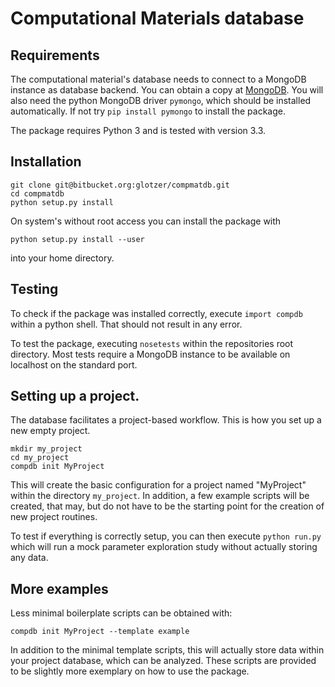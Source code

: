 # Computational Materials database

## Requirements
  
The computational material's database needs to connect to a MongoDB instance as database backend.
You can obtain a copy at [MongoDB](http://www.mongodb.org).
You will also need the python MongoDB driver `pymongo`, which should be installed automatically.
If not try `pip install pymongo` to install the package.

The package requires Python 3 and is tested with version 3.3.

## Installation

    git clone git@bitbucket.org:glotzer/compmatdb.git
    cd compmatdb
    python setup.py install

On system's without root access you can install the package with
  
    python setup.py install --user

into your home directory.

## Testing

To check if the package was installed correctly, execute `import compdb` within a python shell.
That should not result in any error.

To test the package, executing `nosetests` within the repositories root directory.
Most tests require a MongoDB instance to be available on localhost on the standard port.

## Setting up a project.

The database facilitates a project-based workflow.
This is how you set up a new empty project.

    mkdir my_project
    cd my_project
    compdb init MyProject

This will create the basic configuration for a project named "MyProject" within the directory `my_project`.
In addition, a few example scripts will be created, that may, but do not have to be the starting point for the creation of new project routines.

To test if everything is correctly setup, you can then execute `python run.py` which will run a mock parameter exploration study without actually storing any data.

## More examples

Less minimal boilerplate scripts can be obtained with:

    compdb init MyProject --template example

In addition to the minimal template scripts, this will actually store data within your project database, which can be analyzed.
These scripts are provided to be slightly more exemplary on how to use the package.
